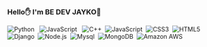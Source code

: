 ### Hello✋ I'm BE DEV JAYKO🍊

<img alt="Python" src ="https://img.shields.io/badge/Python-3776AB.svg?&style=for-the-badge&logo=Pyth&logoColor=White"/> &nbsp;
<img alt="JavaScript" src ="https://img.shields.io/badge/JavaScript-F7DF1E.svg?&style=for-the-badge&logo=JavaScript&logoColor=White"/> &nbsp;
<img alt="C++" src ="https://img.shields.io/badge/C++-00599C.svg?&style=for-the-badge&logo=C++&logoColor=White"/>&nbsp;
<img alt="JavaScript" src ="https://img.shields.io/badge/JavaScript-F7DF1E.svg?&style=for-the-badge&logo=JavaScript&logoColor=White"/>&nbsp;
<img alt="CSS3" src ="https://img.shields.io/badge/CSS3-1572B6.svg?&style=for-the-badge&logo=CSS3&logoColor=White"/>&nbsp;
<img alt="HTML5" src ="https://img.shields.io/badge/HTML5-E34F26.svg?&style=for-the-badge&logo=HTML5&logoColor=White"/>&nbsp;
<img alt="Django" src ="https://img.shields.io/badge/Django-092E20.svg?&style=for-the-badge&logo=Django&logoColor=White"/>&nbsp;
<img alt="Node.js" src ="https://img.shields.io/badge/Node.js-339933.svg?&style=for-the-badge&logo=Node.js&logoColor=White"/>&nbsp;
<img alt="Mysql" src ="https://img.shields.io/badge/Mysql-4479A1.svg?&style=for-the-badge&logo=Mysql&logoColor=White"/>&nbsp;
<img alt="MongoDB" src ="https://img.shields.io/badge/MongoDB-47A248.svg?&style=for-the-badge&logo=MongoDB&logoColor=White"/>&nbsp;
<img alt="Amazon AWS" src ="https://img.shields.io/badge/Amazon AWS-232F3E.svg?&style=for-the-badge&logo=Amazon AWS&logoColor=White"/>&nbsp;



